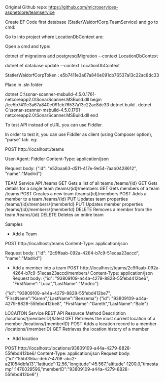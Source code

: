 ﻿Original Github repo: https://github.com/microservices-aspnetcore/teamservice

Create EF Code first database (StatlerWaldorfCorp.TeamService) and go to cmd:

Go to into project where LocationDbContext are:

Open a cmd and type: 

dotnet ef migrations add postgresqlMigration --context LocationDbContext

dotnet ef database update --context LocationDbContext




StatlerWaldorfCorpToken : e5b7411e3a67a840e091cb76537a13c22ac8dc33

Place in .sln folder

dotnet C:\sonar-scanner-msbuild-4.5.0.1761-netcoreapp2.0\SonarScanner.MSBuild.dll begin /k:e5b7411e3a67a840e091cb76537a13c22ac8dc33
dotnet build .
dotnet C:\sonar-scanner-msbuild-4.5.0.1761-netcoreapp2.0\SonarScanner.MSBuild.dll end

To test API instead of cURL you can use Fiddler.

In order to test it, you can use Fiddler as client (using Composer option), "parse" tab. eg:

POST http://localhost:<port>/teams

User-Agent: Fiddler
Content-Type: application/json

Request body:
{"id": "e52baa63-d511-417e-9e54-7aab0428612", "name":"Madrid"}


TEAM Service API
/teams GET Gets a list of all teams
/teams/{id} GET Gets details for a single team
/teams/{id}/members GET Gets members of a team
/teams POST Creates a new team
/teams/{id}/members POST Adds a member to a team
/teams/{id} PUT Updates team properties
/teams/{id}/members/{memberId} PUT Updates member properties
/teams/{id}/members/{memberId} DELETE Removes a member from the team
/teams/{id} DELETE Deletes an entire team

Samples

* Add a Team

POST http://localhost:<port>/teams
Content-Type: application/json

Request body:
{"id": "2c9ffaab-092a-4264-b7c9-51ecaa23accd", "name":"Madrid"}

* Add a member into a team
POST http://localhost:<port>/teams/2c9ffaab-092a-4264-b7c9-51ecaa23accd/members/
Content-Type: application/json
Request body:
{"id": "93809109-a44a-4279-8828-55febd412be6", "FirstName":"Luca","LastName":"Modric"}

{"id": "93809109-a44a-4279-8828-55febd412be7", "FirstName":"Karen","LastName":"Benzema"}
{"id": "93809109-a44a-4279-8828-55febd412be8", "FirstName":"Gareth","LastName":"Bale"}

LOCAITON Service REST API
Resource Method Description
/locations/{memberID}/latest GET Retrieves the most current location of a member
/locations/{memberID} POST Adds a location record to a member
/locations/{memberID} GET Retrieves the location history of a member


* Add location

POST http://localhost:<port>/locations/93809109-a44a-4279-8828-55febd412be6/
Content-Type: application/json
Request body:
{"id":"55bf35ba-deb7-4708-abc2-a21054dbfa13","latitude":12.56,"longitude":45.567,"altitude":1200.0,"timestamp":1476029596,"memberID":"93809109-a44a-4279-8828-55febd412be6"}
